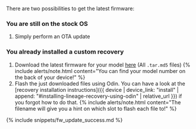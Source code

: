 There are two possibilities to get the latest firmware:

### You are still on the stock OS

1. Simply perform an OTA update

### You already installed a custom recovery

1. Download the latest firmware for your model [here](https://github.com/chrmhoffmann/gta4l-fw/releases) (All `.tar.md5` files)
   {% include alerts/note.html content="You can find your model number on the back of your device!" %}
2. Flash the just downloaded files using Odin. You can have a look at the [recovery installation instructions]({{ device | device_link: "install" | append: "#installing-lineage-recovery-using-odin" | relative_url }}) if you forgot how to do that.
   {% include alerts/note.html content="The filename will give you a hint on which slot to flash each file to!" %}

{% include snippets/fw_update_success.md %}
